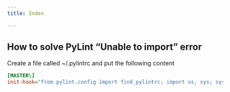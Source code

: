 ```yaml
---
title: Index

---
```

## How to solve PyLint “Unable to import” error

Create a file called ~/.pylintrc and put the following content

```ini
[MASTER\]
init-hook="from pylint.config import find_pylintrc; import os, sys; sys.path.append(os.path.dirname(find_pylintrc()))"
```
